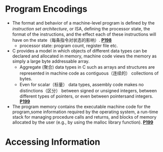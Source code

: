 # Program Encodings
- The format and behavior of a machine-level program is deﬁned by the *instruction set architecture*, or ISA, deﬁning the processor state, the format of the instructions, and the effect each of these instructions will have on the state（每条指令对状态的影响）. [**P198**](obsidian://booknote?type=annotation&book=book/Computer%20Systems.%20A%20Programmer%E2%80%99s%20Perspective%203rd%20Edition%20Global%20Edition.pdf&id=6c1daa0a-d88a-a723-9ce9-e3247d18fd12&page=198&rect=161.798,253.964,508.497,289.581)
	- processor state: program count, register file etc.
- C provides a model in which objects of different data types can be declared and allocated in memory, machine code views the memory as simply a large byte addressable array. 
	- Aggregate (聚合) data types in C such as arrays and structures are represented in machine code as contiguous（连续的） collections of bytes. 
	- Even for scalar（标量） data types, assembly code makes no distinctions（区分） between signed or unsigned integers, between different types of pointers, or even between pointersand integers. [**P199**](obsidian://booknote?type=annotation&book=book/Computer%20Systems.%20A%20Programmer%E2%80%99s%20Perspective%203rd%20Edition%20Global%20Edition.pdf&id=6633e807-aab6-d218-adac-b4c6e0117c2f&page=199&rect=103.500,237.056,450.218,320.493)
- The program memory contains the executable machine code for the program,some information required by the operating system, a run-time stack for managing procedure calls and returns, and blocks of memory allocated by the user (e.g., by using the malloc library function). [**P199**](obsidian://booknote?type=annotation&book=book/Computer%20Systems.%20A%20Programmer%E2%80%99s%20Perspective%203rd%20Edition%20Global%20Edition.pdf&id=16757b71-238b-5692-7686-e0a2f4da5e07&page=199&rect=103.500,189.235,450.199,236.807)
# Accessing Information
